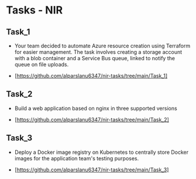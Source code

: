 # Tasks - NIR

## Task_1

- Your team decided to automate Azure resource creation using Terraform for easier management. The task involves creating a storage account with a blob container and a Service Bus queue, linked to notify the queue on file uploads.

- [https://github.com/alparslanu6347/nir-tasks/tree/main/Task_1]

## Task_2

- Build a web application based on nginx in three supported versions

- [https://github.com/alparslanu6347/nir-tasks/tree/main/Task_2]

## Task_3

- Deploy a Docker image registry on Kubernetes to centrally store Docker images for the application team's testing purposes.

- [https://github.com/alparslanu6347/nir-tasks/tree/main/Task_3]
